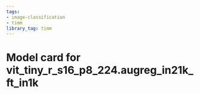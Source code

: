 ```yaml
---
tags:
- image-classification
- timm
library_tag: timm
---
```

# Model card for vit_tiny_r_s16_p8_224.augreg_in21k_ft_in1k
